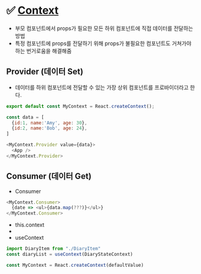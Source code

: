# ✅ [Context](https://ko.reactjs.org/docs/context.html)
* 부모 컴포넌트에서 props가 필요한 모든 하위 컴포넌트에 직접 데이터를 전달하는 방법
* 특정 컴포넌트에 props를 전달하기 위해 props가 불필요한 컴포넌트도 거쳐가야 하는 번거로움을 해결해줌
## Provider (데이터 Set)
* 데이터를 하위 컴포넌트에 전달할 수 있는 가장 상위 컴포넌트를 프로바이더라고 한다.
```js
export default const MyContext = React.createContext();
```
```js
const data = [
  {id:1, name:'Amy', age: 30},
  {id:2, name:'Bob', age: 24},
]

<MyContext.Provider value={data}>
  <App />
</MyContext.Provider>
```
## Consumer (데이터 Get)
* Consumer
```js
<MyContext.Consumer>
  {date => <ul>{data.map(???)}</ul>}
</MyContext.Consumer>
```
* this.context
*
* useContext
```js
import DiaryItem from "./DiaryItem"
const diaryList = useContext(DiaryStateContext)
```


```js
const MyContext = React.createContext(defaultValue)
```
